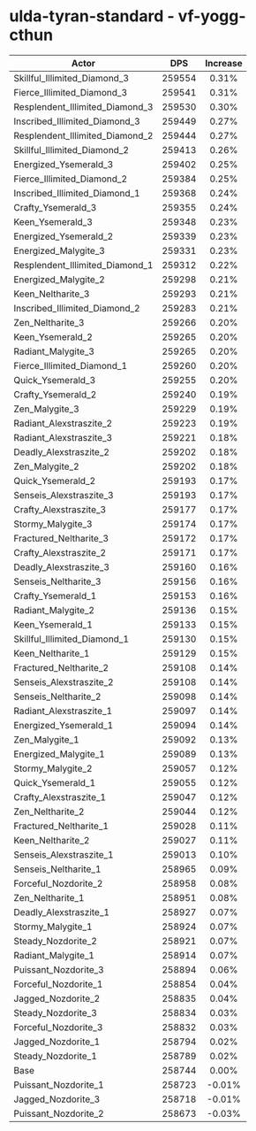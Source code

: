# ulda-tyran-standard - vf-yogg-cthun
| Actor | DPS | Increase |
|---|:---:|:---:|
|Skillful_Illimited_Diamond_3|259554|0.31%|
|Fierce_Illimited_Diamond_3|259541|0.31%|
|Resplendent_Illimited_Diamond_3|259530|0.30%|
|Inscribed_Illimited_Diamond_3|259449|0.27%|
|Resplendent_Illimited_Diamond_2|259444|0.27%|
|Skillful_Illimited_Diamond_2|259413|0.26%|
|Energized_Ysemerald_3|259402|0.25%|
|Fierce_Illimited_Diamond_2|259384|0.25%|
|Inscribed_Illimited_Diamond_1|259368|0.24%|
|Crafty_Ysemerald_3|259355|0.24%|
|Keen_Ysemerald_3|259348|0.23%|
|Energized_Ysemerald_2|259339|0.23%|
|Energized_Malygite_3|259331|0.23%|
|Resplendent_Illimited_Diamond_1|259312|0.22%|
|Energized_Malygite_2|259298|0.21%|
|Keen_Neltharite_3|259293|0.21%|
|Inscribed_Illimited_Diamond_2|259283|0.21%|
|Zen_Neltharite_3|259266|0.20%|
|Keen_Ysemerald_2|259265|0.20%|
|Radiant_Malygite_3|259265|0.20%|
|Fierce_Illimited_Diamond_1|259260|0.20%|
|Quick_Ysemerald_3|259255|0.20%|
|Crafty_Ysemerald_2|259240|0.19%|
|Zen_Malygite_3|259229|0.19%|
|Radiant_Alexstraszite_2|259223|0.19%|
|Radiant_Alexstraszite_3|259221|0.18%|
|Deadly_Alexstraszite_2|259202|0.18%|
|Zen_Malygite_2|259202|0.18%|
|Quick_Ysemerald_2|259193|0.17%|
|Senseis_Alexstraszite_3|259193|0.17%|
|Crafty_Alexstraszite_3|259177|0.17%|
|Stormy_Malygite_3|259174|0.17%|
|Fractured_Neltharite_3|259172|0.17%|
|Crafty_Alexstraszite_2|259171|0.17%|
|Deadly_Alexstraszite_3|259160|0.16%|
|Senseis_Neltharite_3|259156|0.16%|
|Crafty_Ysemerald_1|259153|0.16%|
|Radiant_Malygite_2|259136|0.15%|
|Keen_Ysemerald_1|259133|0.15%|
|Skillful_Illimited_Diamond_1|259130|0.15%|
|Keen_Neltharite_1|259129|0.15%|
|Fractured_Neltharite_2|259108|0.14%|
|Senseis_Alexstraszite_2|259108|0.14%|
|Senseis_Neltharite_2|259098|0.14%|
|Radiant_Alexstraszite_1|259097|0.14%|
|Energized_Ysemerald_1|259094|0.14%|
|Zen_Malygite_1|259092|0.13%|
|Energized_Malygite_1|259089|0.13%|
|Stormy_Malygite_2|259057|0.12%|
|Quick_Ysemerald_1|259055|0.12%|
|Crafty_Alexstraszite_1|259047|0.12%|
|Zen_Neltharite_2|259044|0.12%|
|Fractured_Neltharite_1|259028|0.11%|
|Keen_Neltharite_2|259027|0.11%|
|Senseis_Alexstraszite_1|259013|0.10%|
|Senseis_Neltharite_1|258965|0.09%|
|Forceful_Nozdorite_2|258958|0.08%|
|Zen_Neltharite_1|258951|0.08%|
|Deadly_Alexstraszite_1|258927|0.07%|
|Stormy_Malygite_1|258924|0.07%|
|Steady_Nozdorite_2|258921|0.07%|
|Radiant_Malygite_1|258914|0.07%|
|Puissant_Nozdorite_3|258894|0.06%|
|Forceful_Nozdorite_1|258854|0.04%|
|Jagged_Nozdorite_2|258835|0.04%|
|Steady_Nozdorite_3|258834|0.03%|
|Forceful_Nozdorite_3|258832|0.03%|
|Jagged_Nozdorite_1|258794|0.02%|
|Steady_Nozdorite_1|258789|0.02%|
|Base|258744|0.00%|
|Puissant_Nozdorite_1|258723|-0.01%|
|Jagged_Nozdorite_3|258718|-0.01%|
|Puissant_Nozdorite_2|258673|-0.03%|
